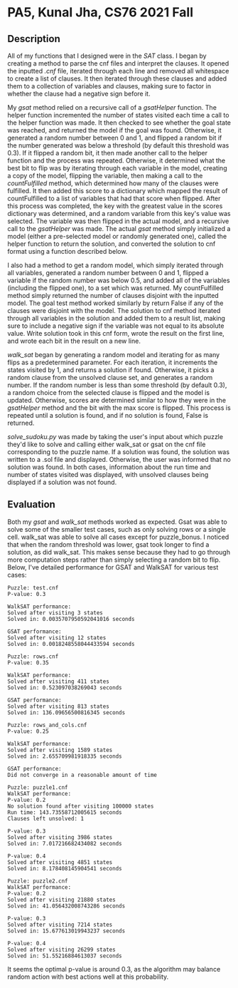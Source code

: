 # PA5, Kunal Jha, CS76 2021 Fall

## Description

All of my functions that I designed were in the *SAT* class. I began by creating a method to parse the cnf files and interpret the clauses. It opened the inputted *.cnf* file, iterated through each line and removed all whitespace to create a list of clauses. It then iterated through these clauses and added them to a collection of variables and clauses, making sure to factor in whether the clause had a negative sign before it.

My *gsat* method relied on a recursive call of a *gsatHelper* function. The helper function incremented the number of states visited each time a call to the helper function was made. It then checked to see whether the goal state was reached, and returned the model if the goal was found. Otherwise, it generated a random number between 0 and 1, and flipped a random bit if the number generated was below a threshold (by default this threshold was 0.3). If it flipped a random bit, it then made another call to the helper function and the process was repeated. Otherwise, it determined what the best bit to flip was by iterating through each variable in the model, creating a copy of the model, flipping the variable, then making a call to the *countFulfilled* method, which determined how many of the clauses were fulfilled. It then added this score to a dictionary which mapped the result of countFulfilled to a list of variables that had that score when flipped. After this process was completed, the key with the greatest value in the scores dictionary was determined, and a random variable from this key's value was selected. The variable was then flipped in the actual model, and a recursive call to the *gsatHelper* was made. The actual *gsat* method simply initialized a model (either a pre-selected model or randomly generated one), called the helper function to return the solution, and converted the solution to cnf format using a function described below.

I also had a method to get a random model, which simply iterated through all variables, generated a random number between 0 and 1, flipped a variable if the random number was below 0.5, and added all of the variables (including the flipped one), to a set which was returned. My countFulfilled method simply returned the number of clauses disjoint with the inputted model. The goal test method worked similarly by return False if any of the clauses were disjoint with the model. The solution to cnf method iterated through all variables in the solution and added them to a result list, making sure to include a negative sign if the variable was not equal to its absolute value. Write solution took in this cnf form, wrote the result on the first line, and wrote each bit in the result on a new line.

*walk_sat* began by generating a random model and iterating for as many flips as a predetermined parameter. For each iteration, it increments the states visited by 1, and returns a solution if found. Otherwise, it picks a random clause from the unsolved clause set, and generates a random number. If the random number is less than some threshold (by default 0.3), a random choice from the selected clause is flipped and the model is updated. Otherwise, scores are determined similar to how they were in the *gsatHelper* method and the bit with the max score is flipped. This process is repeated until a solution is found, and if no solution is found, False is returned.

*solve_sudoku.py* was made by taking the user's input about which puzzle they'd like to solve and calling either walk_sat or gsat on the cnf file corresponding to the puzzle name. If a solution was found, the solution was written to a .sol file and displayed. Otherwise, the user was informed that no solution was found. In both cases, information about the run time and number of states visited was displayed, with unsolved clauses being displayed if a solution was not found.

## Evaluation

Both my *gsat* and *walk_sat* methods worked as expected. Gsat was able to solve some of the smaller test cases, such as only solving rows or a single cell. walk_sat was able to solve all cases except for puzzle_bonus. I noticed that when the random threshold was lower, gsat took longer to find a solution, as did walk_sat. This makes sense because they had to go through more computation steps rather than simply selecting a random bit to flip. Below, I've detailed performance for GSAT and WalkSAT for various test cases:
```
Puzzle: test.cnf
P-value: 0.3

WalkSAT performance:
Solved after visiting 3 states
Solved in: 0.0035707950592041016 seconds

GSAT performance:
Solved after visiting 12 states
Solved in: 0.0018248558044433594 seconds
```
```
Puzzle: rows.cnf
P-value: 0.35

WalkSAT performance:
Solved after visiting 411 states
Solved in: 0.523097038269043 seconds

GSAT performance:
Solved after visiting 813 states
Solved in: 136.09656500816345 seconds
```
```
Puzzle: rows_and_cols.cnf
P-value: 0.25

WalkSAT performance:
Solved after visiting 1589 states
Solved in: 2.655709981918335 seconds

GSAT performance:
Did not converge in a reasonable amount of time
```
```
Puzzle: puzzle1.cnf
WalkSAT performance:
P-value: 0.2
No solution found after visiting 100000 states
Run time: 143.73558712005615 seconds
Clauses left unsolved: 1

P-value: 0.3
Solved after visiting 3986 states
Solved in: 7.017216682434082 seconds

P-value: 0.4
Solved after visiting 4851 states
Solved in: 8.178408145904541 seconds
```
```
Puzzle: puzzle2.cnf
WalkSAT performance:
P-value: 0.2
Solved after visiting 21880 states
Solved in: 41.056432008743286 seconds

P-value: 0.3
Solved after visiting 7214 states
Solved in: 15.677613019943237 seconds

P-value: 0.4
Solved after visiting 26299 states
Solved in: 51.55216884613037 seconds
```
It seems the optimal p-value is around 0.3, as the algorithm may balance random action with best actions well at this probability.
